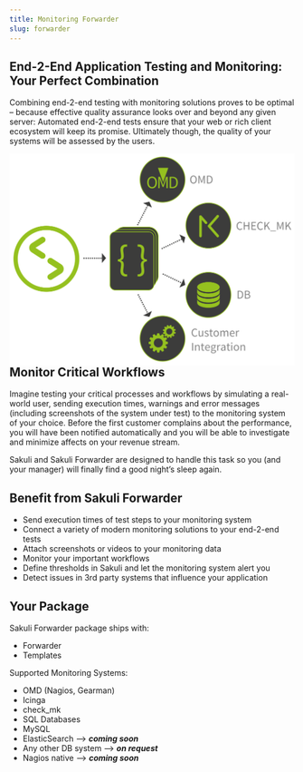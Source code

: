 ```yaml
---
title: Monitoring Forwarder
slug: forwarder
---
```


## End-2-End Application Testing and Monitoring: Your Perfect Combination

Combining end-2-end testing with monitoring solutions proves to be optimal – because effective quality assurance looks over and beyond any given server: Automated end-2-end tests ensure that your web or rich client ecosystem will keep its promise. Ultimately though, the quality of your systems will be assessed by the users.


<img src="/images/content/monitoring.svg" alt="Test results and data of Sakulis open API can be forwarded to different target systems like OMD, check_mk, databases and propriertary systems." style="max-height: 400px; float:right" />


## Monitor Critical Workflows

Imagine testing your critical processes and workflows by simulating a real-world user, sending execution times, warnings and error messages (including screenshots of the system under test) to the monitoring system of your choice. Before the first customer complains about the performance, you will have been notified automatically and you will be able to investigate and minimize affects on your revenue stream.

Sakuli and Sakuli Forwarder are designed to handle this task so you (and your manager) will finally find a good night’s sleep again.


## Benefit from Sakuli Forwarder

- Send execution times of test steps to your monitoring system
- Connect a variety of modern monitoring solutions to your end-2-end tests
- Attach screenshots or videos to your monitoring data
- Monitor your important workflows
- Define thresholds in Sakuli and let the monitoring system alert you
- Detect issues in 3rd party systems that influence your application

## Your Package

Sakuli Forwarder package ships with:

- Forwarder
- Templates

Supported Monitoring Systems:

  - OMD (Nagios, Gearman)
  - Icinga
  - check_mk
  - SQL Databases
   - MySQL
   - ElasticSearch --> __*coming soon*__
   - Any other DB system --> __*on request*__
  - Nagios native --> __*coming soon*__
